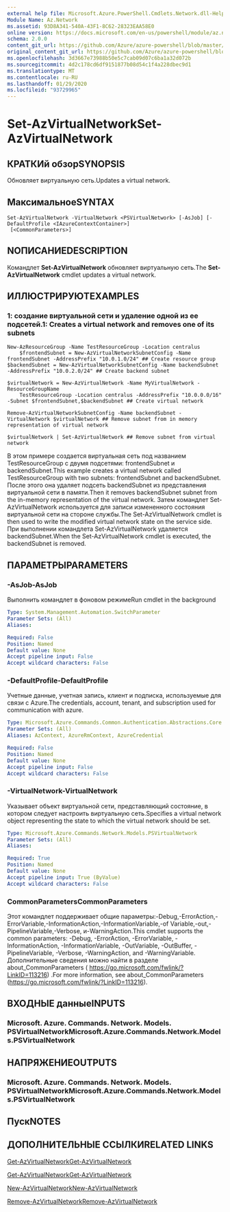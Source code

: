 ```yaml
---
external help file: Microsoft.Azure.PowerShell.Cmdlets.Network.dll-Help.xml
Module Name: Az.Network
ms.assetid: 93D8A341-540A-43F1-8C62-28323EAA58E0
online version: https://docs.microsoft.com/en-us/powershell/module/az.network/set-azvirtualnetwork
schema: 2.0.0
content_git_url: https://github.com/Azure/azure-powershell/blob/master/src/Network/Network/help/Set-AzVirtualNetwork.md
original_content_git_url: https://github.com/Azure/azure-powershell/blob/master/src/Network/Network/help/Set-AzVirtualNetwork.md
ms.openlocfilehash: 3d3667e73988b50e5c7cab09d07c6ba1a32d072b
ms.sourcegitcommit: 4d2c178cd6df9151877b08d54c1f4a228dbec9d1
ms.translationtype: MT
ms.contentlocale: ru-RU
ms.lasthandoff: 01/29/2020
ms.locfileid: "93729965"
---
```

# <span data-ttu-id="1dd3b-101">Set-AzVirtualNetwork</span><span class="sxs-lookup"><span data-stu-id="1dd3b-101">Set-AzVirtualNetwork</span></span>

## <span data-ttu-id="1dd3b-102">КРАТКИй обзор</span><span class="sxs-lookup"><span data-stu-id="1dd3b-102">SYNOPSIS</span></span>
<span data-ttu-id="1dd3b-103">Обновляет виртуальную сеть.</span><span class="sxs-lookup"><span data-stu-id="1dd3b-103">Updates a virtual network.</span></span>

## <span data-ttu-id="1dd3b-104">Максимальное</span><span class="sxs-lookup"><span data-stu-id="1dd3b-104">SYNTAX</span></span>

```
Set-AzVirtualNetwork -VirtualNetwork <PSVirtualNetwork> [-AsJob] [-DefaultProfile <IAzureContextContainer>]
 [<CommonParameters>]
```

## <span data-ttu-id="1dd3b-105">NОПИСАНИЕ</span><span class="sxs-lookup"><span data-stu-id="1dd3b-105">DESCRIPTION</span></span>
<span data-ttu-id="1dd3b-106">Командлет **Set-AzVirtualNetwork** обновляет виртуальную сеть.</span><span class="sxs-lookup"><span data-stu-id="1dd3b-106">The **Set-AzVirtualNetwork** cmdlet updates a virtual network.</span></span>

## <span data-ttu-id="1dd3b-107">ИЛЛЮСТРИРУЮТ</span><span class="sxs-lookup"><span data-stu-id="1dd3b-107">EXAMPLES</span></span>

### <span data-ttu-id="1dd3b-108">1: создание виртуальной сети и удаление одной из ее подсетей.</span><span class="sxs-lookup"><span data-stu-id="1dd3b-108">1: Creates a virtual network and removes one of its subnets</span></span>
```
New-AzResourceGroup -Name TestResourceGroup -Location centralus
    $frontendSubnet = New-AzVirtualNetworkSubnetConfig -Name frontendSubnet -AddressPrefix "10.0.1.0/24" ## Create resource group
$backendSubnet = New-AzVirtualNetworkSubnetConfig -Name backendSubnet -AddressPrefix "10.0.2.0/24" ## Create backend subnet

$virtualNetwork = New-AzVirtualNetwork -Name MyVirtualNetwork -ResourceGroupName 
    TestResourceGroup -Location centralus -AddressPrefix "10.0.0.0/16" -Subnet $frontendSubnet,$backendSubnet ## Create virtual network

Remove-AzVirtualNetworkSubnetConfig -Name backendSubnet -VirtualNetwork $virtualNetwork ## Remove subnet from in memory representation of virtual network

$virtualNetwork | Set-AzVirtualNetwork ## Remove subnet from virtual network
```

<span data-ttu-id="1dd3b-109">В этом примере создается виртуальная сеть под названием TestResourceGroup с двумя подсетями: frontendSubnet и backendSubnet.</span><span class="sxs-lookup"><span data-stu-id="1dd3b-109">This example creates a virtual network called TestResourceGroup with two subnets: frontendSubnet and backendSubnet.</span></span> <span data-ttu-id="1dd3b-110">После этого она удаляет подсеть backendSubnet из представления виртуальной сети в памяти.</span><span class="sxs-lookup"><span data-stu-id="1dd3b-110">Then it removes backendSubnet subnet from the in-memory representation of the virtual network.</span></span> <span data-ttu-id="1dd3b-111">Затем командлет Set-AzVirtualNetwork используется для записи измененного состояния виртуальной сети на стороне службы.</span><span class="sxs-lookup"><span data-stu-id="1dd3b-111">The Set-AzVirtualNetwork cmdlet is then used to write the modified virtual network state on the service side.</span></span> <span data-ttu-id="1dd3b-112">При выполнении командлета Set-AzVirtualNetwork удаляется backendSubnet.</span><span class="sxs-lookup"><span data-stu-id="1dd3b-112">When the Set-AzVirtualNetwork cmdlet is executed, the backendSubnet is removed.</span></span>

## <span data-ttu-id="1dd3b-113">ПАРАМЕТРЫ</span><span class="sxs-lookup"><span data-stu-id="1dd3b-113">PARAMETERS</span></span>

### <span data-ttu-id="1dd3b-114">-AsJob</span><span class="sxs-lookup"><span data-stu-id="1dd3b-114">-AsJob</span></span>
<span data-ttu-id="1dd3b-115">Выполнить командлет в фоновом режиме</span><span class="sxs-lookup"><span data-stu-id="1dd3b-115">Run cmdlet in the background</span></span>

```yaml
Type: System.Management.Automation.SwitchParameter
Parameter Sets: (All)
Aliases:

Required: False
Position: Named
Default value: None
Accept pipeline input: False
Accept wildcard characters: False
```

### <span data-ttu-id="1dd3b-116">-DefaultProfile</span><span class="sxs-lookup"><span data-stu-id="1dd3b-116">-DefaultProfile</span></span>
<span data-ttu-id="1dd3b-117">Учетные данные, учетная запись, клиент и подписка, используемые для связи с Azure.</span><span class="sxs-lookup"><span data-stu-id="1dd3b-117">The credentials, account, tenant, and subscription used for communication with azure.</span></span>

```yaml
Type: Microsoft.Azure.Commands.Common.Authentication.Abstractions.Core.IAzureContextContainer
Parameter Sets: (All)
Aliases: AzContext, AzureRmContext, AzureCredential

Required: False
Position: Named
Default value: None
Accept pipeline input: False
Accept wildcard characters: False
```

### <span data-ttu-id="1dd3b-118">-VirtualNetwork</span><span class="sxs-lookup"><span data-stu-id="1dd3b-118">-VirtualNetwork</span></span>
<span data-ttu-id="1dd3b-119">Указывает объект виртуальной сети, представляющий состояние, в котором следует настроить виртуальную сеть.</span><span class="sxs-lookup"><span data-stu-id="1dd3b-119">Specifies a virtual network object representing the state to which the virtual network should be set.</span></span>

```yaml
Type: Microsoft.Azure.Commands.Network.Models.PSVirtualNetwork
Parameter Sets: (All)
Aliases:

Required: True
Position: Named
Default value: None
Accept pipeline input: True (ByValue)
Accept wildcard characters: False
```

### <span data-ttu-id="1dd3b-120">CommonParameters</span><span class="sxs-lookup"><span data-stu-id="1dd3b-120">CommonParameters</span></span>
<span data-ttu-id="1dd3b-121">Этот командлет поддерживает общие параметры:-Debug,-ErrorAction,-ErrorVariable,-InformationAction,-InformationVariable,-of Variable,-out,-PipelineVariable,-Verbose, и-WarningAction.</span><span class="sxs-lookup"><span data-stu-id="1dd3b-121">This cmdlet supports the common parameters: -Debug, -ErrorAction, -ErrorVariable, -InformationAction, -InformationVariable, -OutVariable, -OutBuffer, -PipelineVariable, -Verbose, -WarningAction, and -WarningVariable.</span></span> <span data-ttu-id="1dd3b-122">Дополнительные сведения можно найти в разделе about_CommonParameters ( https://go.microsoft.com/fwlink/?LinkID=113216) .</span><span class="sxs-lookup"><span data-stu-id="1dd3b-122">For more information, see about_CommonParameters (https://go.microsoft.com/fwlink/?LinkID=113216).</span></span>

## <span data-ttu-id="1dd3b-123">ВХОДНЫЕ данные</span><span class="sxs-lookup"><span data-stu-id="1dd3b-123">INPUTS</span></span>

### <span data-ttu-id="1dd3b-124">Microsoft. Azure. Commands. Network. Models. PSVirtualNetwork</span><span class="sxs-lookup"><span data-stu-id="1dd3b-124">Microsoft.Azure.Commands.Network.Models.PSVirtualNetwork</span></span>

## <span data-ttu-id="1dd3b-125">НАПРЯЖЕНИЕ</span><span class="sxs-lookup"><span data-stu-id="1dd3b-125">OUTPUTS</span></span>

### <span data-ttu-id="1dd3b-126">Microsoft. Azure. Commands. Network. Models. PSVirtualNetwork</span><span class="sxs-lookup"><span data-stu-id="1dd3b-126">Microsoft.Azure.Commands.Network.Models.PSVirtualNetwork</span></span>

## <span data-ttu-id="1dd3b-127">Пуск</span><span class="sxs-lookup"><span data-stu-id="1dd3b-127">NOTES</span></span>

## <span data-ttu-id="1dd3b-128">ДОПОЛНИТЕЛЬНЫЕ ССЫЛКИ</span><span class="sxs-lookup"><span data-stu-id="1dd3b-128">RELATED LINKS</span></span>

[<span data-ttu-id="1dd3b-129">Get-AzVirtualNetwork</span><span class="sxs-lookup"><span data-stu-id="1dd3b-129">Get-AzVirtualNetwork</span></span>](./Get-AzVirtualNetwork.md)

[<span data-ttu-id="1dd3b-130">Get-AzVirtualNetwork</span><span class="sxs-lookup"><span data-stu-id="1dd3b-130">Get-AzVirtualNetwork</span></span>](./Get-AzVirtualNetwork.md)

[<span data-ttu-id="1dd3b-131">New-AzVirtualNetwork</span><span class="sxs-lookup"><span data-stu-id="1dd3b-131">New-AzVirtualNetwork</span></span>](./New-AzVirtualNetwork.md)

[<span data-ttu-id="1dd3b-132">Remove-AzVirtualNetwork</span><span class="sxs-lookup"><span data-stu-id="1dd3b-132">Remove-AzVirtualNetwork</span></span>](./Remove-AzVirtualNetwork.md)


